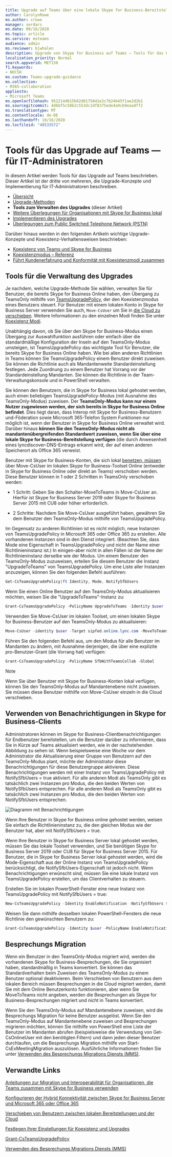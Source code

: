 ```yaml
---
title: Upgrade auf Teams über eine lokale Skype for Business-Bereitstellung – Microsoft Teams
author: CarolynRowe
ms.author: crowe
manager: serdars
ms.date: 09/16/2020
ms.topic: article
ms.service: msteams
audience: admin
ms.reviewer: bjwhalen
description: Upgrade von Skype for Business auf Teams – Tools für das Upgrade
localization_priority: Normal
search.appverid: MET150
f1.keywords:
- NOCSH
ms.custom: Teams-upgrade-guidance
ms.collection:
- M365-collaboration
appliesto:
- Microsoft Teams
ms.openlocfilehash: 952214d615b62d0175841e2c7b24b45f1ae2d2b1
ms.sourcegitcommit: 4d6bf5c58b2c553dc1df8375ede4a9cb9eaadff2
ms.translationtype: MT
ms.contentlocale: de-DE
ms.lasthandoff: 10/16/2020
ms.locfileid: "48533572"
---
```

# <a name="tools-for-upgrading-to-teams-mdash-for-it-administrators"></a>Tools für das Upgrade auf Teams &mdash; für IT-Administratoren

In diesem Artikel werden Tools für das Upgrade auf Teams beschrieben. Dieser Artikel ist der dritte von mehreren, die Upgrade-Konzepte und Implementierung für IT-Administratoren beschreiben.  

- [Übersicht](upgrade-to-teams-on-prem-overview.md)
- [Upgrade-Methoden](upgrade-to-teams-on-prem-upgrade-methods.md)
- **Tools zum Verwalten des Upgrades**   (dieser Artikel)
- [Weitere Überlegungen für Organisationen mit Skype for Business lokal](upgrade-to-teams-on-prem-considerations.md)
- [Implementieren des Upgrades](upgrade-to-teams-on-prem-implement.md)
- [Überlegungen zum Public Switched Telephone Network (PSTN)](upgrade-to-teams-on-prem-pstn-considerations.md)

Darüber hinaus werden in den folgenden Artikeln wichtige Upgrade-Konzepte und Koexistenz-Verhaltensweisen beschrieben:

- [Koexistenz von Teams und Skype for Business](upgrade-to-teams-on-prem-coexistence.md)
- [Koexistenzmodus – Referenz](migration-interop-guidance-for-teams-with-skype.md)
- [Führt Kundenerfahrung und Konformität mit Koexistenzmodi zusammen](teams-client-experience-and-conformance-to-coexistence-modes.md)


## <a name="tools-for-managing-the-upgrade"></a>Tools für die Verwaltung des Upgrades

Je nachdem, welche Upgrade-Methode Sie wählen, verwalten Sie für Benutzer, die bereits Skype for Business Online haben, den Übergang zu TeamsOnly mithilfe von [TeamsUpgradePolicy](https://docs.microsoft.com/powershell/module/skype/grant-csteamsupgradepolicy?view=skype-ps), der den Koexistenzmodus eines Benutzers steuert. Für Benutzer mit einem lokalen Konto in Skype for Business Server verwenden Sie auch, `Move-CsUser` um Sie in [die Cloud zu verschieben](https://docs.microsoft.com/skypeforbusiness/hybrid/move-users-between-on-premises-and-cloud).  Weitere Informationen zu den einzelnen Modi finden Sie unter [Koexistenz Modi](migration-interop-guidance-for-teams-with-skype.md).  

Unabhängig davon, ob Sie über den Skype for Business-Modus einen Übergang zur Auswahlfunktion ausführen oder einfach über die standardmäßige Konfiguration der Inseln auf den TeamsOnly-Modus umsteigen, ist TeamsUpgradePolicy das wichtigste Tool für Benutzer, die bereits Skype for Business Online haben. Wie bei allen anderen Richtlinien in Teams können Sie TeamsUpgradePolicy einem Benutzer direkt zuweisen. Sie können die Richtlinie auch als Mandantenweite Standardeinstellung festlegen. Jede Zuordnung zu einem Benutzer hat Vorrang vor der Standardeinstellung Mandanten.  Sie können die Richtlinie in der Team-Verwaltungskonsole und in PowerShell verwalten.

Sie können den Benutzern, die in Skype for Business lokal gehostet werden, auch einen beliebigen TeamsUpgradePolicy-Modus (mit Ausnahme des TeamsOnly-Modus) zuweisen. Der **TeamsOnly-Modus kann nur einem Nutzer zugewiesen werden, der sich bereits in Skype for Business Online befindet**. Dies liegt daran, dass Interop mit Skype for Business-Benutzern und-Föderation sowie Microsoft 365-Telefon System Funktionen nur möglich ist, wenn der Benutzer in Skype for Business Online verwaltet wird. Darüber hinaus **können Sie den TeamsOnly-Modus nicht als mandantenübergreifenden Standardwert zuweisen, wenn Sie über eine lokale Skype for Business-Bereitstellung verfügen** (die durch Anwesenheit eines lyncdiscover-DNS-Eintrags erkannt wird, der auf einen anderen Speicherort als Office 365 verweist.

Benutzer mit Skype for Business-Konten, die sich lokal [benetzen, müssen](https://docs.microsoft.com/SkypeForBusiness/hybrid/move-users-from-on-premises-to-teams) über Move-CsUser im lokalen Skype for Business-Toolset Online (entweder in Skype for Business Online oder direkt an Teams) verschoben werden. Diese Benutzer können in 1 oder 2 Schritten in TeamsOnly verschoben werden:

-   1 Schritt: Geben Sie den Schalter-MoveToTeams in Move-CsUser an. Hierfür ist Skype for Business Server 2019 oder Skype for Business Server 2015 mit CU8 oder höher erforderlich.

-   2 Schritte: Nachdem Sie Move-CsUser ausgeführt haben, gewähren Sie dem Benutzer den TeamsOnly-Modus mithilfe von TeamsUpgradePolicy.

Im Gegensatz zu anderen Richtlinien ist es nicht möglich, neue Instanzen von TeamsUpgradePolicy in Microsoft 365 oder Office 365 zu erstellen. Alle vorhandenen Instanzen sind in den Dienst integriert.  (Beachten Sie, dass Mode eine Eigenschaft in TeamsUpgradePolicy und nicht der Name einer Richtlinieninstanz ist.) In einigen-aber nicht in allen Fällen ist der Name der Richtlinieninstanz derselbe wie der Modus. Um einem Benutzer den TeamsOnly-Modus zuzuweisen, erteilen Sie diesem Benutzer die Instanz "UpgradeToTeams" von TeamsUpgradePolicy. Um eine Liste aller Instanzen anzuzeigen, können Sie den folgenden Befehl ausführen:

```PowerShell
Get-CsTeamsUpgradePolicy|ft Identity, Mode, NotifySfbUsers
```

Wenn Sie einen Online Benutzer auf den TeamsOnly-Modus aktualisieren möchten, weisen Sie die "UpgradeToTeams"-Instanz zu: 

```PowerShell
Grant-CsTeamsUpgradePolicy -PolicyName UpgradeToTeams -Identity $user 
```

Verwenden Sie Move-CsUser im lokalen Toolset, um einen lokalen Skype for Business-Benutzer auf den TeamsOnly-Modus zu aktualisieren:

```PowerShell
Move-CsUser -identity $user -Target sipfed.online.lync.com -MoveToTeams -credential $cred
```

Führen Sie den folgenden Befehl aus, um den Modus für alle Benutzer im Mandanten zu ändern, mit Ausnahme derjenigen, die über eine explizite pro-Benutzer-Grant (die Vorrang hat) verfügen:

```PowerShell
Grant-CsTeamsUpgradePolicy -PolicyName SfbWithTeamsCollab -Global
```


>[!NOTE]
>Wenn Sie über Benutzer mit Skype for Business-Konten lokal verfügen, können Sie den TeamsOnly-Modus auf Mandantenebene nicht zuweisen. Sie müssen diese Benutzer mithilfe von Move-CsUser einzeln in die Cloud verschieben.


## <a name="using-notifications-in-skype-for-business-clients"></a>Verwenden von Benachrichtigungen in Skype for Business-Clients

Administratoren können im Skype for Business-Clientbenachrichtigungen für Endbenutzer bereitstellen, um die Benutzer darüber zu informieren, dass Sie in Kürze auf Teams aktualisiert werden, wie in der nachstehenden Abbildung zu sehen ist. Wenn beispielsweise eine Woche vor dem Administrator die Aktualisierung einer Gruppe von Benutzern auf den TeamsOnly-Modus plant, möchte der Administrator diese Benachrichtigungen für diese Benutzergruppe aktivieren. Diese Benachrichtigungen werden mit einer Instanz von TeamsUpgradePolicy mit NotifySfbUsers = true aktiviert.  Für alle anderen Modi als TeamsOnly gibt es tatsächlich zwei Instanzen pro Modus, die den beiden Werten von NotifySfbUsers entsprechen.  Für alle anderen Modi als TeamsOnly gibt es tatsächlich zwei Instanzen pro Modus, die den beiden Werten von NotifySfbUsers entsprechen. 

![Diagramm mit Benachrichtigungen](media/teams-upgrade-sfb-with-notifications.png)

Wenn Ihre Benutzer in Skype for Business online gehostet werden, weisen Sie einfach die Richtlinieninstanz zu, die den gleichen Modus wie der Benutzer hat, aber mit NotifySfbUsers = true. 

Wenn Ihre Benutzer in Skype for Business Server lokal gehostet werden, müssen Sie das lokale Toolset verwenden, und Sie benötigen Skype for Business Server 2019 oder CU8 für Skype for Business Server 2015. Für Benutzer, die in Skype for Business Server lokal gehostet werden, wird die Mode-Eigenschaft aus der Online Instanz von TeamsUpgradePolicy berücksichtigt, die NotifySfbUsers-Eigenschaft ist jedoch nicht. Wenn Benachrichtigungen erwünscht sind, müssen Sie eine lokale Instanz von TeamsUpgradePolicy erstellen, um das Clientverhalten zu steuern. 

Erstellen Sie im lokalen PowerShell-Fenster eine neue Instanz von TeamsUpgradePolicy mit NotifySfbUsers = true:

```PowerShell
New-CsTeamsUpgradePolicy -Identity EnableNotification -NotifySfbUsers $true
```

Weisen Sie dann mithilfe desselben lokalen PowerShell-Fensters die neue Richtlinie den gewünschten Benutzern zu:

```PowerShell
Grant-CsTeamsUpgradePolicy -Identity $user -PolicyName EnableNotification
```

## <a name="meeting-migration"></a>Besprechungs Migration

Wenn ein Benutzer in den TeamsOnly-Modus migriert wird, werden die vorhandenen Skype for Business-Besprechungen, die Sie organisiert haben, standardmäßig in Teams konvertiert. Sie können das Standardverhalten beim Zuweisen des TeamsOnly-Modus zu einem Benutzer optional deaktivieren. Beim Verschieben von Benutzern aus dem lokalen Bereich müssen Besprechungen in die Cloud migriert werden, damit Sie mit dem Online Benutzerkonto funktionieren, aber wenn Sie MoveToTeams nicht angeben, werden die Besprechungen als Skype for Business-Besprechungen migriert und nicht in Teams konvertiert. 

Wenn Sie den TeamsOnly-Modus auf Mandantenebene zuweisen, wird die Besprechungs Migration für keine Benutzer ausgelöst. Wenn Sie den TeamsOnly-Modus auf Mandantenebene zuweisen und Besprechungen migrieren möchten, können Sie mithilfe von PowerShell eine Liste der Benutzer im Mandanten abrufen (beispielsweise die Verwendung von Get-CsOnlineUser mit den benötigten Filtern) und dann jeden dieser Benutzer durchlaufen, um die Besprechungs Migration mithilfe von Start-CsExMeetingMigration auszulösen. Ausführliche Informationen finden Sie unter [Verwenden des Besprechungs Migrations Diensts (MMS)](https://docs.microsoft.com/skypeforbusiness/audio-conferencing-in-office-365/setting-up-the-meeting-migration-service-mms).



## <a name="related-links"></a>Verwandte Links

[Anleitungen zur Migration und Interoperabilität für Organisationen, die Teams zusammen mit Skype for Business verwenden](migration-interop-guidance-for-teams-with-skype.md) 

[Konfigurieren der Hybrid Konnektivität zwischen Skype for Business Server und Microsoft 365 oder Office 365](https://docs.microsoft.com/SkypeForBusiness/hybrid/configure-hybrid-connectivity)

[Verschieben von Benutzern zwischen lokalen Bereitstellungen und der Cloud](https://docs.microsoft.com/SkypeForBusiness/hybrid/move-users-between-on-premises-and-cloud)

[Festlegen Ihrer Einstellungen für Koexistenz und Upgrades](setting-your-coexistence-and-upgrade-settings.md)

[Grant-CsTeamsUpgradePolicy](https://docs.microsoft.com/powershell/module/skype/grant-csteamsupgradepolicy?view=skype-ps)

[Verwenden des Besprechungs Migrations Diensts (MMS)](https://docs.microsoft.com/skypeforbusiness/audio-conferencing-in-office-365/setting-up-the-meeting-migration-service-mms)

